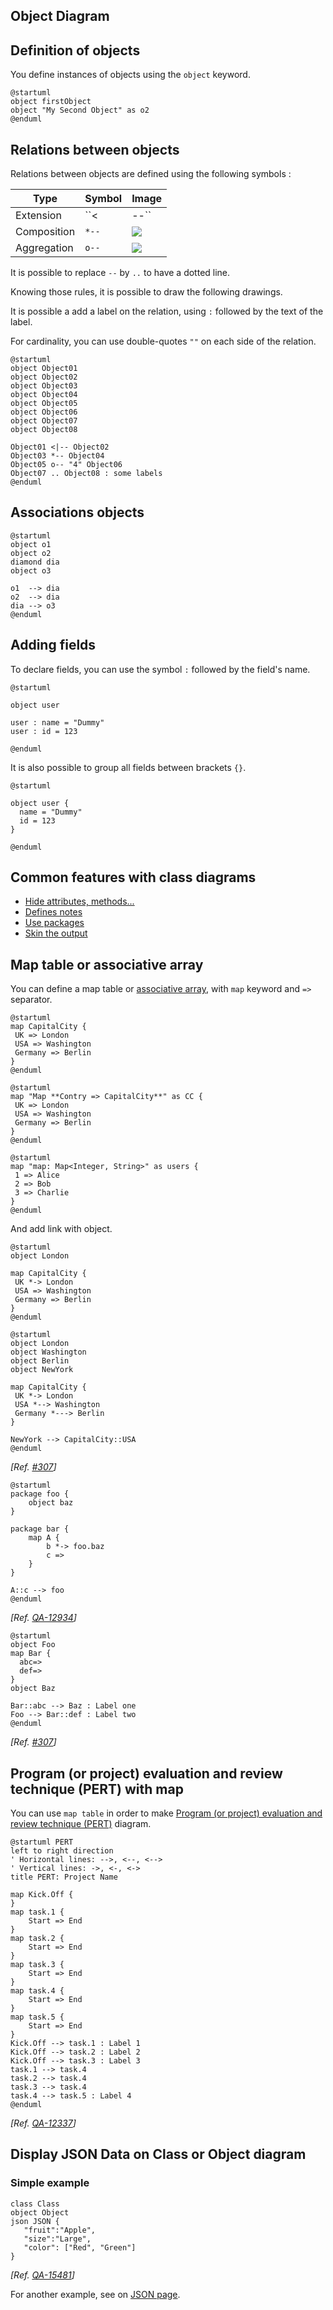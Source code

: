 ## Object Diagram



## Definition of objects

You define instances of objects using the ``object``
keyword.

```plantuml
@startuml
object firstObject
object "My Second Object" as o2
@enduml
```


## Relations between objects

Relations between objects are defined using the following symbols :

| Type        | Symbol   | Image              |
| ----------- | -------- | ------------------ |
| Extension   | ``<|--`` | ![](extends01.png) |
| Composition | ``*--``  | ![](sym03.png)     |
| Aggregation | ``o--``  | ![](sym01.png)     |

It is possible to replace ``--`` by ``..`` to have a dotted line.

Knowing those rules, it is possible to draw the following drawings.

It is possible a add a label on the relation, using ``:`` followed by the text of the label.

For cardinality, you can use double-quotes ``""`` on
each side of the relation.


```plantuml
@startuml
object Object01
object Object02
object Object03
object Object04
object Object05
object Object06
object Object07
object Object08

Object01 <|-- Object02
Object03 *-- Object04
Object05 o-- "4" Object06
Object07 .. Object08 : some labels
@enduml
```


## Associations objects

```plantuml
@startuml
object o1
object o2
diamond dia
object o3

o1  --> dia
o2  --> dia
dia --> o3
@enduml
```


## Adding fields

To declare fields, you can use the symbol ``:`` followed by
the field's name.

```plantuml
@startuml

object user

user : name = "Dummy"
user : id = 123

@enduml
```

It is also possible to group all fields between brackets ``{}``.

```plantuml
@startuml

object user {
  name = "Dummy"
  id = 123
}

@enduml
```


## Common features with class diagrams

* [Hide attributes, methods...](class-diagram#Hide)
* [Defines notes](class-diagram#Notes)
* [Use packages](class-diagram#Using)
* [Skin the output](class-diagram#Skinparam)


## Map table or associative array

You can define a map table or [associative array](https://en.wikipedia.org/wiki/Associative_array), with `map` keyword and `=>` separator.
 
```plantuml
@startuml
map CapitalCity {
 UK => London
 USA => Washington
 Germany => Berlin
}
@enduml
```

```plantuml
@startuml
map "Map **Contry => CapitalCity**" as CC {
 UK => London
 USA => Washington
 Germany => Berlin
}
@enduml
```

```plantuml
@startuml
map "map: Map<Integer, String>" as users {
 1 => Alice
 2 => Bob
 3 => Charlie
}
@enduml
```


And add link with object.
```plantuml
@startuml
object London

map CapitalCity {
 UK *-> London
 USA => Washington
 Germany => Berlin
}
@enduml
```

```plantuml
@startuml
object London
object Washington
object Berlin
object NewYork

map CapitalCity {
 UK *-> London
 USA *--> Washington
 Germany *---> Berlin
}

NewYork --> CapitalCity::USA
@enduml
```
*[Ref. [#307](https://github.com/plantuml/plantuml/issues/307)]*

```plantuml
@startuml
package foo {
    object baz
}

package bar {
    map A {
        b *-> foo.baz
        c =>
    }
}

A::c --> foo
@enduml
```
*[Ref. [QA-12934](https://forum.plantuml.net/12934)]*

```plantuml
@startuml
object Foo
map Bar {
  abc=>
  def=>
}
object Baz

Bar::abc --> Baz : Label one
Foo --> Bar::def : Label two
@enduml
```
*[Ref. [#307](https://github.com/plantuml/plantuml/issues/307)]*


## Program (or project) evaluation and review technique (PERT) with map

You can use `map table` in order to make [Program (or project) evaluation and review technique (PERT)](https://en.wikipedia.org/wiki/Program_evaluation_and_review_technique) diagram.

```plantuml
@startuml PERT
left to right direction
' Horizontal lines: -->, <--, <-->
' Vertical lines: ->, <-, <->
title PERT: Project Name

map Kick.Off {
}
map task.1 {
    Start => End
}
map task.2 {
    Start => End
}
map task.3 {
    Start => End
}
map task.4 {
    Start => End
}
map task.5 {
    Start => End
}
Kick.Off --> task.1 : Label 1
Kick.Off --> task.2 : Label 2
Kick.Off --> task.3 : Label 3
task.1 --> task.4
task.2 --> task.4
task.3 --> task.4
task.4 --> task.5 : Label 4
@enduml
```
*[Ref. [QA-12337](https://forum.plantuml.net/12337/there-any-support-for-pert-style-project-management-diagrams?show=14426#a14426)]*


## Display JSON Data on Class or Object diagram

### Simple example
```plantuml
class Class
object Object
json JSON {
   "fruit":"Apple",
   "size":"Large",
   "color": ["Red", "Green"]
}
```

*[Ref. [QA-15481](https://forum.plantuml.net/15481/possible-link-elements-from-two-jsons-with-both-jsons-embeded?show=15567#c15567)]*

For another example, see on [JSON page](json#jinnkhaa7d65l0fkhfec).


